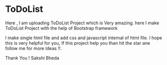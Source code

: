 # ToDoList
Here , I am uploading ToDoList Project which is Very amazing. here I make ToDoList  Project with the  help of  Bootstrap framework

I make single html file and add css and javascript internal of html file.
I hope this is very helpful for you, If this project help you than hit the star ane follow me for more Ideas !!.

Thank You !
Sakshi Bheda

